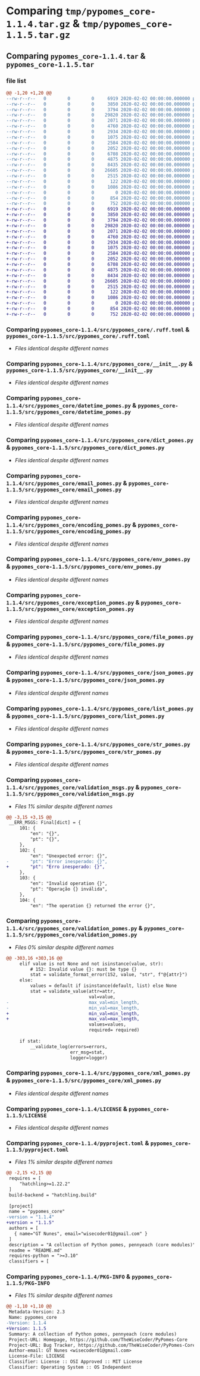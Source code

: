 # Comparing `tmp/pypomes_core-1.1.4.tar.gz` & `tmp/pypomes_core-1.1.5.tar.gz`

## Comparing `pypomes_core-1.1.4.tar` & `pypomes_core-1.1.5.tar`

### file list

```diff
@@ -1,20 +1,20 @@
--rw-r--r--   0        0        0     6919 2020-02-02 00:00:00.000000 pypomes_core-1.1.4/src/pypomes_core/.ruff.toml
--rw-r--r--   0        0        0     3850 2020-02-02 00:00:00.000000 pypomes_core-1.1.4/src/pypomes_core/__init__.py
--rw-r--r--   0        0        0     3794 2020-02-02 00:00:00.000000 pypomes_core-1.1.4/src/pypomes_core/datetime_pomes.py
--rw-r--r--   0        0        0    29820 2020-02-02 00:00:00.000000 pypomes_core-1.1.4/src/pypomes_core/dict_pomes.py
--rw-r--r--   0        0        0     2071 2020-02-02 00:00:00.000000 pypomes_core-1.1.4/src/pypomes_core/email_pomes.py
--rw-r--r--   0        0        0     4760 2020-02-02 00:00:00.000000 pypomes_core-1.1.4/src/pypomes_core/encoding_pomes.py
--rw-r--r--   0        0        0     2934 2020-02-02 00:00:00.000000 pypomes_core-1.1.4/src/pypomes_core/env_pomes.py
--rw-r--r--   0        0        0     1075 2020-02-02 00:00:00.000000 pypomes_core-1.1.4/src/pypomes_core/exception_pomes.py
--rw-r--r--   0        0        0     2584 2020-02-02 00:00:00.000000 pypomes_core-1.1.4/src/pypomes_core/file_pomes.py
--rw-r--r--   0        0        0     2052 2020-02-02 00:00:00.000000 pypomes_core-1.1.4/src/pypomes_core/json_pomes.py
--rw-r--r--   0        0        0     6708 2020-02-02 00:00:00.000000 pypomes_core-1.1.4/src/pypomes_core/list_pomes.py
--rw-r--r--   0        0        0     4875 2020-02-02 00:00:00.000000 pypomes_core-1.1.4/src/pypomes_core/str_pomes.py
--rw-r--r--   0        0        0     8435 2020-02-02 00:00:00.000000 pypomes_core-1.1.4/src/pypomes_core/validation_msgs.py
--rw-r--r--   0        0        0    26605 2020-02-02 00:00:00.000000 pypomes_core-1.1.4/src/pypomes_core/validation_pomes.py
--rw-r--r--   0        0        0     2515 2020-02-02 00:00:00.000000 pypomes_core-1.1.4/src/pypomes_core/xml_pomes.py
--rw-r--r--   0        0        0      122 2020-02-02 00:00:00.000000 pypomes_core-1.1.4/.gitignore
--rw-r--r--   0        0        0     1086 2020-02-02 00:00:00.000000 pypomes_core-1.1.4/LICENSE
--rw-r--r--   0        0        0        0 2020-02-02 00:00:00.000000 pypomes_core-1.1.4/README.md
--rw-r--r--   0        0        0      854 2020-02-02 00:00:00.000000 pypomes_core-1.1.4/pyproject.toml
--rw-r--r--   0        0        0      752 2020-02-02 00:00:00.000000 pypomes_core-1.1.4/PKG-INFO
+-rw-r--r--   0        0        0     6919 2020-02-02 00:00:00.000000 pypomes_core-1.1.5/src/pypomes_core/.ruff.toml
+-rw-r--r--   0        0        0     3850 2020-02-02 00:00:00.000000 pypomes_core-1.1.5/src/pypomes_core/__init__.py
+-rw-r--r--   0        0        0     3794 2020-02-02 00:00:00.000000 pypomes_core-1.1.5/src/pypomes_core/datetime_pomes.py
+-rw-r--r--   0        0        0    29820 2020-02-02 00:00:00.000000 pypomes_core-1.1.5/src/pypomes_core/dict_pomes.py
+-rw-r--r--   0        0        0     2071 2020-02-02 00:00:00.000000 pypomes_core-1.1.5/src/pypomes_core/email_pomes.py
+-rw-r--r--   0        0        0     4760 2020-02-02 00:00:00.000000 pypomes_core-1.1.5/src/pypomes_core/encoding_pomes.py
+-rw-r--r--   0        0        0     2934 2020-02-02 00:00:00.000000 pypomes_core-1.1.5/src/pypomes_core/env_pomes.py
+-rw-r--r--   0        0        0     1075 2020-02-02 00:00:00.000000 pypomes_core-1.1.5/src/pypomes_core/exception_pomes.py
+-rw-r--r--   0        0        0     2584 2020-02-02 00:00:00.000000 pypomes_core-1.1.5/src/pypomes_core/file_pomes.py
+-rw-r--r--   0        0        0     2052 2020-02-02 00:00:00.000000 pypomes_core-1.1.5/src/pypomes_core/json_pomes.py
+-rw-r--r--   0        0        0     6708 2020-02-02 00:00:00.000000 pypomes_core-1.1.5/src/pypomes_core/list_pomes.py
+-rw-r--r--   0        0        0     4875 2020-02-02 00:00:00.000000 pypomes_core-1.1.5/src/pypomes_core/str_pomes.py
+-rw-r--r--   0        0        0     8434 2020-02-02 00:00:00.000000 pypomes_core-1.1.5/src/pypomes_core/validation_msgs.py
+-rw-r--r--   0        0        0    26605 2020-02-02 00:00:00.000000 pypomes_core-1.1.5/src/pypomes_core/validation_pomes.py
+-rw-r--r--   0        0        0     2515 2020-02-02 00:00:00.000000 pypomes_core-1.1.5/src/pypomes_core/xml_pomes.py
+-rw-r--r--   0        0        0      122 2020-02-02 00:00:00.000000 pypomes_core-1.1.5/.gitignore
+-rw-r--r--   0        0        0     1086 2020-02-02 00:00:00.000000 pypomes_core-1.1.5/LICENSE
+-rw-r--r--   0        0        0        0 2020-02-02 00:00:00.000000 pypomes_core-1.1.5/README.md
+-rw-r--r--   0        0        0      854 2020-02-02 00:00:00.000000 pypomes_core-1.1.5/pyproject.toml
+-rw-r--r--   0        0        0      752 2020-02-02 00:00:00.000000 pypomes_core-1.1.5/PKG-INFO
```

### Comparing `pypomes_core-1.1.4/src/pypomes_core/.ruff.toml` & `pypomes_core-1.1.5/src/pypomes_core/.ruff.toml`

 * *Files identical despite different names*

### Comparing `pypomes_core-1.1.4/src/pypomes_core/__init__.py` & `pypomes_core-1.1.5/src/pypomes_core/__init__.py`

 * *Files identical despite different names*

### Comparing `pypomes_core-1.1.4/src/pypomes_core/datetime_pomes.py` & `pypomes_core-1.1.5/src/pypomes_core/datetime_pomes.py`

 * *Files identical despite different names*

### Comparing `pypomes_core-1.1.4/src/pypomes_core/dict_pomes.py` & `pypomes_core-1.1.5/src/pypomes_core/dict_pomes.py`

 * *Files identical despite different names*

### Comparing `pypomes_core-1.1.4/src/pypomes_core/email_pomes.py` & `pypomes_core-1.1.5/src/pypomes_core/email_pomes.py`

 * *Files identical despite different names*

### Comparing `pypomes_core-1.1.4/src/pypomes_core/encoding_pomes.py` & `pypomes_core-1.1.5/src/pypomes_core/encoding_pomes.py`

 * *Files identical despite different names*

### Comparing `pypomes_core-1.1.4/src/pypomes_core/env_pomes.py` & `pypomes_core-1.1.5/src/pypomes_core/env_pomes.py`

 * *Files identical despite different names*

### Comparing `pypomes_core-1.1.4/src/pypomes_core/exception_pomes.py` & `pypomes_core-1.1.5/src/pypomes_core/exception_pomes.py`

 * *Files identical despite different names*

### Comparing `pypomes_core-1.1.4/src/pypomes_core/file_pomes.py` & `pypomes_core-1.1.5/src/pypomes_core/file_pomes.py`

 * *Files identical despite different names*

### Comparing `pypomes_core-1.1.4/src/pypomes_core/json_pomes.py` & `pypomes_core-1.1.5/src/pypomes_core/json_pomes.py`

 * *Files identical despite different names*

### Comparing `pypomes_core-1.1.4/src/pypomes_core/list_pomes.py` & `pypomes_core-1.1.5/src/pypomes_core/list_pomes.py`

 * *Files identical despite different names*

### Comparing `pypomes_core-1.1.4/src/pypomes_core/str_pomes.py` & `pypomes_core-1.1.5/src/pypomes_core/str_pomes.py`

 * *Files identical despite different names*

### Comparing `pypomes_core-1.1.4/src/pypomes_core/validation_msgs.py` & `pypomes_core-1.1.5/src/pypomes_core/validation_msgs.py`

 * *Files 1% similar despite different names*

```diff
@@ -3,15 +3,15 @@
 __ERR_MSGS: Final[dict] = {
     101: {
         "en": "{}",
         "pt": "{}",
     },
     102: {
         "en": "Unexpected error: {}",
-        "pt": "Error inesperado: {}",
+        "pt": "Erro inesperado: {}",
     },
     103: {
         "en": "Invalid operation {}",
         "pt": "Operação {} inválida",
     },
     104: {
         "en": "The operation {} returned the error {}",
```

### Comparing `pypomes_core-1.1.4/src/pypomes_core/validation_pomes.py` & `pypomes_core-1.1.5/src/pypomes_core/validation_pomes.py`

 * *Files 0% similar despite different names*

```diff
@@ -303,16 +303,16 @@
     elif value is not None and not isinstance(value, str):
         # 152: Invalid value {}: must be type {}
         stat = validate_format_error(152, value, "str", f"@{attr}")
     else:
         values = default if isinstance(default, list) else None
         stat = validate_value(attr=attr,
                               val=value,
-                              max_val=min_length,
-                              min_val=max_length,
+                              min_val=min_length,
+                              max_val=max_length,
                               values=values,
                               required= required)
 
     if stat:
         __validate_log(errors=errors,
                        err_msg=stat,
                        logger=logger)
```

### Comparing `pypomes_core-1.1.4/src/pypomes_core/xml_pomes.py` & `pypomes_core-1.1.5/src/pypomes_core/xml_pomes.py`

 * *Files identical despite different names*

### Comparing `pypomes_core-1.1.4/LICENSE` & `pypomes_core-1.1.5/LICENSE`

 * *Files identical despite different names*

### Comparing `pypomes_core-1.1.4/pyproject.toml` & `pypomes_core-1.1.5/pyproject.toml`

 * *Files 1% similar despite different names*

```diff
@@ -2,15 +2,15 @@
 requires = [
     "hatchling>=1.22.2"
 ]
 build-backend = "hatchling.build"
 
 [project]
 name = "pypomes_core"
-version = "1.1.4"
+version = "1.1.5"
 authors = [
   { name="GT Nunes", email="wisecoder01@gmail.com" }
 ]
 description = "A collection of Python pomes, pennyeach (core modules)"
 readme = "README.md"
 requires-python = ">=3.10"
 classifiers = [
```

### Comparing `pypomes_core-1.1.4/PKG-INFO` & `pypomes_core-1.1.5/PKG-INFO`

 * *Files 1% similar despite different names*

```diff
@@ -1,10 +1,10 @@
 Metadata-Version: 2.3
 Name: pypomes_core
-Version: 1.1.4
+Version: 1.1.5
 Summary: A collection of Python pomes, pennyeach (core modules)
 Project-URL: Homepage, https://github.com/TheWiseCoder/PyPomes-Core
 Project-URL: Bug Tracker, https://github.com/TheWiseCoder/PyPomes-Core/issues
 Author-email: GT Nunes <wisecoder01@gmail.com>
 License-File: LICENSE
 Classifier: License :: OSI Approved :: MIT License
 Classifier: Operating System :: OS Independent
```

